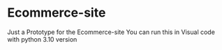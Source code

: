 # Ecommerce-site
Just a Prototype for the Ecommerce-site
You can run this in Visual code with python 3.10 version
